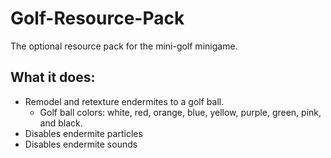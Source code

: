 # Golf-Resource-Pack
The optional resource pack for the mini-golf minigame. 

## What it does: 
- Remodel and retexture endermites to a golf ball. 
	- Golf ball colors: white, red, orange, blue, yellow, purple, green, pink, and black.
- Disables endermite particles
- Disables endermite sounds